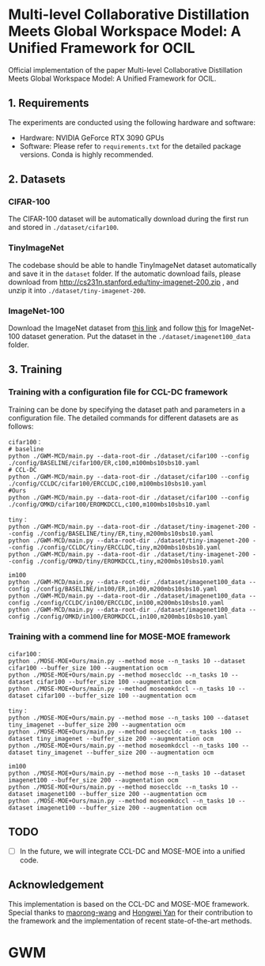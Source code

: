 # Multi-level Collaborative Distillation Meets Global Workspace Model: A Unified Framework for OCIL
Official implementation of the paper Multi-level Collaborative Distillation Meets Global Workspace Model: A Unified Framework for OCIL.

## 1. Requirements

The experiments are conducted using the following hardware and software:

- Hardware: NVIDIA GeForce RTX 3090 GPUs
- Software: Please refer to `requirements.txt` for the detailed package versions. Conda is highly recommended.

## 2. Datasets

### CIFAR-100
The CIFAR-100 dataset will be automatically download during the first run and stored in `./dataset/cifar100`.

### TinyImageNet
The codebase should be able to handle TinyImageNet dataset automatically and save it in the `dataset` folder. If the automatic download fails, please download from http://cs231n.stanford.edu/tiny-imagenet-200.zip , and unzip it into `./dataset/tiny-imagenet-200`.

### ImageNet-100
Download the ImageNet dataset from [this link](http://www.image-net.org/) and follow [this](https://github.com/danielchyeh/ImageNet-100-Pytorch) for ImageNet-100 dataset generation. Put the dataset in the `./dataset/imagenet100_data` folder.

## 3. Training
### Training with a configuration file for CCL-DC framework
Training can be done by specifying the dataset path and parameters in a configuration file. The detailed commands for different datasets are as follows:

```
cifar100：
# baseline
python ./GWM-MCD/main.py --data-root-dir ./dataset/cifar100 --config ./config/BASELINE/cifar100/ER,c100,m100mbs10sbs10.yaml 
# CCL-DC
python ./GWM-MCD/main.py --data-root-dir ./dataset/cifar100 --config ./config/CCLDC/cifar100/ERCCLDC,c100,m100mbs10sbs10.yaml 
#Ours
python ./GWM-MCD/main.py --data-root-dir ./dataset/cifar100 --config ./config/OMKD/cifar100/EROMKDCCL,c100,m100mbs10sbs10.yaml 

tiny：
python ./GWM-MCD/main.py --data-root-dir ./dataset/tiny-imagenet-200 --config ./config/BASELINE/tiny/ER,tiny,m200mbs10sbs10.yaml
python ./GWM-MCD/main.py --data-root-dir ./dataset/tiny-imagenet-200 --config ./config/CCLDC/tiny/ERCCLDC,tiny,m200mbs10sbs10.yaml
python ./GWM-MCD/main.py --data-root-dir ./dataset/tiny-imagenet-200 --config ./config/OMKD/tiny/EROMKDCCL,tiny,m200mbs10sbs10.yaml

im100
python ./GWM-MCD/main.py --data-root-dir ./dataset/imagenet100_data --config ./config/BASELINE/in100/ER,in100,m200mbs10sbs10.yaml
python ./GWM-MCD/main.py --data-root-dir ./dataset/imagenet100_data --config ./config/CCLDC/in100/ERCCLDC,in100,m200mbs10sbs10.yaml
python ./GWM-MCD/main.py --data-root-dir ./dataset/imagenet100_data --config ./config/OMKD/in100/EROMKDCCL,in100,m200mbs10sbs10.yaml
```

### Training with a commend line for MOSE-MOE framework

```
cifar100：
python ./MOSE-MOE+Ours/main.py --method mose --n_tasks 10 --dataset cifar100 --buffer_size 100 --augmentation ocm
python ./MOSE-MOE+Ours/main.py --method moseccldc --n_tasks 10 --dataset cifar100 --buffer_size 100 --augmentation ocm
python ./MOSE-MOE+Ours/main.py --method moseomkdccl --n_tasks 10 --dataset cifar100 --buffer_size 100 --augmentation ocm

tiny：
python ./MOSE-MOE+Ours/main.py --method mose --n_tasks 100 --dataset tiny_imagenet --buffer_size 200 --augmentation ocm
python ./MOSE-MOE+Ours/main.py --method moseccldc --n_tasks 100 --dataset tiny_imagenet --buffer_size 200 --augmentation ocm
python ./MOSE-MOE+Ours/main.py --method moseomkdccl --n_tasks 100 --dataset tiny_imagenet --buffer_size 200 --augmentation ocm

im100
python ./MOSE-MOE+Ours/main.py --method mose --n_tasks 10 --dataset imagenet100 --buffer_size 200 --augmentation ocm
python ./MOSE-MOE+Ours/main.py --method moseccldc --n_tasks 10 --dataset imagenet100 --buffer_size 200 --augmentation ocm
python ./MOSE-MOE+Ours/main.py --method moseomkdccl --n_tasks 10 --dataset imagenet100 --buffer_size 200 --augmentation ocm
```

## TODO

- [ ] In the future, we will integrate CCL-DC and MOSE-MOE into a unified code.

## Acknowledgement

This implementation is based on the CCL-DC and MOSE-MOE framework. Special thanks to [maorong-wang](https://github.com/maorong-wang) and [Hongwei Yan](https://github.com/AnAppleCore/MOSE) for their contribution to the framework and the implementation of recent state-of-the-art methods. 
# GWM
